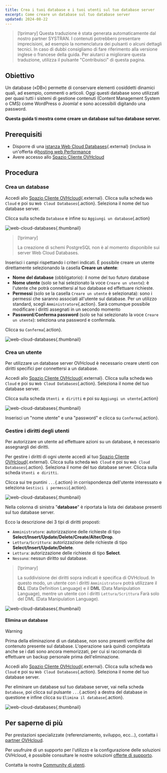 ```yaml
---
title: Crea i tuoi database e i tuoi utenti sul tuo database server
excerpt: Come creare un database sul tuo database server
updated: 2024-08-22
---
```


> [!primary]
> Questa traduzione è stata generata automaticamente dal nostro partner SYSTRAN. I contenuti potrebbero presentare imprecisioni, ad esempio la nomenclatura dei pulsanti o alcuni dettagli tecnici. In caso di dubbi consigliamo di fare riferimento alla versione inglese o francese della guida. Per aiutarci a migliorare questa traduzione, utilizza il pulsante "Contribuisci" di questa pagina.
>

## Obiettivo

Un database («DB») permette di conservare elementi cosiddetti dinamici quali, ad esempio, commenti o articoli. Oggi questi database sono utilizzati per quasi tutti i sistemi di gestione contenuti (Content Management System o CMS) come WordPress o Joomla! e sono accessibili digitando una password.

**Questa guida ti mostra come creare un database sul tuo database server.**

## Prerequisiti

- Disporre di una [istanza Web Cloud Databases](https://www.ovh.it/cloud/cloud-databases/){.external} (inclusa in un'offerta di[hosting web Performance](/links/web/hosting)
- Avere accesso allo [Spazio Cliente OVHcloud](/links/manager)

## Procedura

### Crea un database

Accedi allo [Spazio Cliente OVHcloud](/links/manager){.external}. Clicca sulla scheda `Web Cloud` e poi su `Web Cloud Databases`{.action}. Seleziona il nome del tuo database server.

Clicca sulla scheda `Database` e infine su `Aggiungi un database`{.action}

![web-cloud-databases](/pages/assets/screens/control_panel/product-selection/web-cloud/web-cloud-databases/databases/add-database.png){.thumbnail}

> [!primary]
>
> La creazione di schemi PostgreSQL non è al momento disponibile sui server Web Cloud Databases.
>

Inserisci i campi rispettando i criteri indicati. È possibile creare un utente direttamente selezionando la casella **Creare un utente**:

- **Nome del database** (obbligatorio): il nome del tuo futuro database
- **Nome utente** (solo se hai selezionato la voce `Creare un utente`): è l'utente che potrà connettersi al tuo database ed effettuare richieste.
- **Permessi** (solo se la casella `Creare un utente` è selezionata): sono i permessi che saranno associati all'utente sul database. Per un utilizzo standard, scegli `Amministratore`{.action}. Sarà comunque possibile modificare i diritti assegnati in un secondo momento
- **Password**/**Conferma password** (solo se hai selezionato la voce `Creare un utente`): seleziona una password e confermala.

Clicca su `Conferma`{.action}.

![web-cloud-databases](/pages/assets/screens/control_panel/product-selection/web-cloud/web-cloud-databases/databases/add-database-confirmation.png){.thumbnail}

### Crea un utente

Per utilizzare un database server OVHcloud è necessario creare utenti con diritti specifici per connettersi a un database.

Accedi allo [Spazio Cliente OVHcloud](/links/manager){.external}. Clicca sulla scheda `Web Cloud` e poi su `Web Cloud Databases`{.action}. Seleziona il nome del tuo database server.

Clicca sulla scheda `Utenti e diritti` e poi su `Aggiungi un utente`{.action}

![web-cloud-databases](/pages/assets/screens/control_panel/product-selection/web-cloud/web-cloud-databases/users-and-rights/add-user.png){.thumbnail}

Inserisci un "nome utente" e una "password" e clicca su `Conferma`{.action}.

### Gestire i diritti degli utenti

Per autorizzare un utente ad effettuare azioni su un database, è necessario assegnargli dei diritti.

Per gestire i diritti di ogni utente accedi al tuo [Spazio Cliente OVHcloud](/links/manager){.external}. Clicca sulla scheda `Web Cloud` e poi su `Web Cloud Databases`{.action}. Seleziona il nome del tuo database server. Clicca sulla scheda `Utenti e diritti`.

Clicca sui tre puntini `...`{.action} in corrispondenza dell'utente interessato e seleziona `Gestisci i permessi`{.action}.

![web-cloud-databases](/pages/assets/screens/control_panel/product-selection/web-cloud/web-cloud-databases/users-and-rights/manage-rights.png){.thumbnail}

Nella colonna di sinistra "**database**" è riportata la lista dei database presenti sul tuo database server.

Ecco la descrizione dei 3 tipi di diritti proposti:

- `Amministratore`: autorizzazione delle richieste di tipo **Select/Insert/Update/Delete/Create/Alter/Drop**.
- `Lettura/Scrittura`: autorizzazione delle richieste di tipo **Select/Insert/Update/Delete**.
- `Lettura`: autorizzazione delle richieste di tipo **Select**.
- `Nessuno`: nessun diritto sul database.

> [!primary]
> 
> La suddivisione dei diritti sopra indicati è specifica di OVHcloud. In questo modo, un utente con i diritti `Amministratore` potrà utilizzare il **DLL** (Data Definition Language) e il **DML** (Data Manipulation Language), mentre un utente con i diritti `Lettura/Scrittura` Farà solo del DML (Data Manipulation Language).

![web-cloud-databases](/pages/assets/screens/control_panel/product-selection/web-cloud/web-cloud-databases/users-and-rights/changing-user-rights.png){.thumbnail}

#### Elimina un database

> [!warning]
>
> Prima della eliminazione di un database, non sono presenti
> verifiche del contenuto presente sul database. L'operazione sarà quindi completata anche se
> i dati sono ancora memorizzati, per cui si raccomanda di effettuare
> un backup personale prima dell'eliminazione.
> 

Accedi allo [Spazio Cliente OVHcloud](/links/manager){.external}. Clicca sulla scheda `Web Cloud` e poi su `Web Cloud Databases`{.action}. Seleziona il nome del tuo database server.

Per eliminare un database sul tuo database server, vai nella scheda `Database`, poi clicca sul pulsante `...`{.action} a destra del database in questione e infine clicca su `Elimina il database`{.action}.

![web-cloud-databases](/pages/assets/screens/control_panel/product-selection/web-cloud/web-cloud-databases/databases/delete-the-database.png){.thumbnail}

## Per saperne di più

Per prestazioni specializzate (referenziamento, sviluppo, ecc...), contatta i [partner OVHcloud](/links/partner).

Per usufruire di un supporto per l'utilizzo e la configurazione delle soluzioni OVHcloud, è possibile consultare le nostre soluzioni [offerte di supporto](/links/support).

Contatta la nostra [Community di utenti](/links/community).
